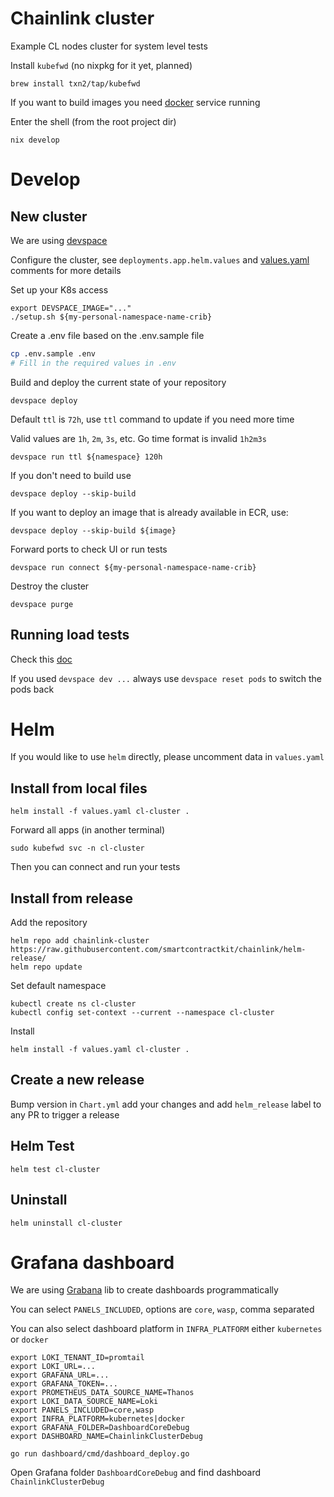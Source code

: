 # Chainlink cluster
Example CL nodes cluster for system level tests

Install `kubefwd` (no nixpkg for it yet, planned)
```
brew install txn2/tap/kubefwd
```
If you want to build images you need [docker](https://docs.docker.com/engine/install/) service running

Enter the shell (from the root project dir)
```
nix develop
```

# Develop

## New cluster
We are using [devspace](https://www.devspace.sh/docs/getting-started/installation?x0=3)

Configure the cluster, see `deployments.app.helm.values` and [values.yaml](./values.yaml) comments for more details

Set up your K8s access
```
export DEVSPACE_IMAGE="..."
./setup.sh ${my-personal-namespace-name-crib}
```

Create a .env file based on the .env.sample file
```sh
cp .env.sample .env
# Fill in the required values in .env
```

Build and deploy the current state of your repository 
```
devspace deploy
```

Default `ttl` is `72h`, use `ttl` command to update if you need more time

Valid values are `1h`, `2m`, `3s`, etc. Go time format is invalid `1h2m3s`
```
devspace run ttl ${namespace} 120h
```

If you don't need to build use
```
devspace deploy --skip-build
```

If you want to deploy an image that is already available in ECR, use: 
```
devspace deploy --skip-build ${image}
```

Forward ports to check UI or run tests
```
devspace run connect ${my-personal-namespace-name-crib}
```

Destroy the cluster
```
devspace purge
```

## Running load tests
Check this [doc](../../integration-tests/load/ocr/README.md)

If you used `devspace dev ...` always use `devspace reset pods` to switch the pods back

# Helm
If you would like to use `helm` directly, please uncomment data in `values.yaml`
## Install from local files
```
helm install -f values.yaml cl-cluster .
```
Forward all apps (in another terminal)
```
sudo kubefwd svc -n cl-cluster
```
Then you can connect and run your tests

## Install from release
Add the repository
```
helm repo add chainlink-cluster https://raw.githubusercontent.com/smartcontractkit/chainlink/helm-release/
helm repo update
```
Set default namespace
```
kubectl create ns cl-cluster
kubectl config set-context --current --namespace cl-cluster
```

Install
```
helm install -f values.yaml cl-cluster .
```

## Create a new release
Bump version in `Chart.yml` add your changes and add `helm_release` label to any PR to trigger a release

## Helm Test
```
helm test cl-cluster
```

## Uninstall
```
helm uninstall cl-cluster
```

# Grafana dashboard
We are using [Grabana](https://github.com/K-Phoen/grabana) lib to create dashboards programmatically

You can select `PANELS_INCLUDED`, options are `core`, `wasp`, comma separated

You can also select dashboard platform in `INFRA_PLATFORM` either `kubernetes` or `docker`
```
export LOKI_TENANT_ID=promtail
export LOKI_URL=...
export GRAFANA_URL=...
export GRAFANA_TOKEN=...
export PROMETHEUS_DATA_SOURCE_NAME=Thanos
export LOKI_DATA_SOURCE_NAME=Loki
export PANELS_INCLUDED=core,wasp
export INFRA_PLATFORM=kubernetes|docker
export GRAFANA_FOLDER=DashboardCoreDebug
export DASHBOARD_NAME=ChainlinkClusterDebug

go run dashboard/cmd/dashboard_deploy.go
```
Open Grafana folder `DashboardCoreDebug` and find dashboard `ChainlinkClusterDebug`
